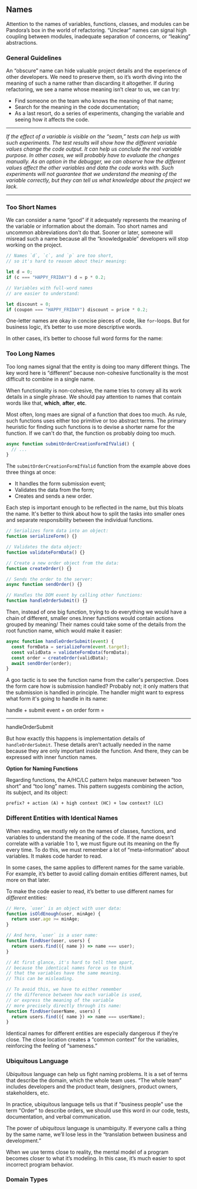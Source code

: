 ## Names

Attention to the names of variables, functions, classes, and modules can be Pandora’s box in the world of refactoring. “Unclear” names can signal high coupling between modules, inadequate separation of concerns, or “leaking” abstractions.

### General Guidelines

An “obscure” name can hide valuable project details and the experience of other developers. We need to preserve them, so it’s worth diving into the meaning of such a name rather than discarding it altogether. If during refactoring, we see a name whose meaning isn’t clear to us, we can try:

- Find someone on the team who knows the meaning of that name;
- Search for the meaning in the code documentation;
- As a last resort, do a series of experiments, changing the variable and seeing how it affects the code.

---

_If the effect of a variable is visible on the “seam,” tests can help us with such experiments.
The test results will show how the different variable values change the code output. It can help us conclude the real variable purpose.
In other cases, we will probably have to evaluate the changes manually.
As an option in the debugger, we can observe how the different values affect the other variables and data the code works with.
Such experiments will not guarantee that we understand the meaning of the variable correctly, but they can tell us what knowledge about the project we lack._

---

### Too Short Names

We can consider a name “good” if it adequately represents the meaning of the variable or information about the domain. Too short names and uncommon abbreviations don’t do that. Sooner or later, someone will misread such a name because all the “knowledgeable” developers will stop working on the project.

```js
// Names `d`, `c`, and `p` are too short,
// so it's hard to reason about their meaning:

let d = 0;
if (c === "HAPPY_FRIDAY") d = p * 0.2;

// Variables with full-word names
// are easier to understand:

let discount = 0;
if (coupon === "HAPPY_FRIDAY") discount = price * 0.2;
```

One-letter names are okay in concise pieces of code, like `for`-loops. But for business logic, it’s better to use more descriptive words.

In other cases, it’s better to choose full word forms for the name:

### Too Long Names

Too long names signal that the entity is doing too many different things.
The key word here is “different” because non-cohesive functionality is the most difficult to combine in a single name.

When functionality is non-cohesive, the name tries to convey all its work details in a single phrase.
We should pay attention to names that contain words like that, **which**, **after**, **etc**.

Most often, long maes are signal of a function that does too much.
As rule, such functions uses either too primitive or too abstract terms.
The primary heuristic for finding such functions is to devise a shorter name for the function.
If we can't do that, the function os probably doing too much.

```js
async function submitOrderCreationFormIfValid() {
  // ...
}
```

The `submitOrderCreationFormIfValid` function from the example above does three things at once:

- It handles the form submission event;
- Validates the data from the form;
- Creates and sends a new order.

Each step is important enough to be reflected in the name, but this bloats the name.
It's better to think about how to split the tasks into smaller ones and separate responsibility between
the individual functions.

```js
// Serializes form data into an object:
function serializeForm() {}

// Validates the data object:
function validateFormData() {}

// Create a new order object from the data:
function createOrder() {}

// Sends the order to the server:
async function sendOrder() {}

// Handles the DOM event by calling other functions:
function handleOrderSubmit() {}
```

Then, instead of one big function, trying to do everything we would have a chain of
different, smaller ones.Inner functions would contain actions grouped by meaning/
Their names could take some of the details from the root function name, which would make it easier:

```js
async function handleOrderSubmit(event) {
  const formData = serializeForm(event.target);
  const validData = validateFormData(formData);
  const order = createOrder(validData);
  await sendOrder(order);
}
```

A goo tactic is to see the function name from the caller's perspective.
Does the form care how is submission handled? Probably not;
it only matters that the submission is handled in principle.
The handler might want to express what form it's going to handle in its name:

handle +
submit event +
on order form =

---

handleOrderSubmit

But how exactly this happens is implementation details of `handleOrderSubmit`. These details aren’t actually needed in the name because they are only important inside the function. And there, they can be expressed with inner function names.

**Option for Naming Functions**

Regarding functions, the A/HC/LC pattern helps maneuver between “too short” and “too long” names.
This pattern suggests combining the action, its subject, and its object:

```
prefix? + action (A) + high context (HC) + low context? (LC)
```

### Different Entities with Identical Names

When reading, we mostly rely on the names of classes, functions, and variables to understand the meaning of the code. If the name doesn’t correlate with a variable 1 to 1, we must figure out its meaning on the fly every time. To do this, we must remember a lot of “meta-information” about variables. It makes code harder to read.

In some cases, the same applies to different names for the same variable. For example, it’s better to avoid calling domain entities different names, but more on that later.

To make the code easier to read, it’s better to use different names for _different_ entities:

```js
// Here, `user` is an object with user data:
function isOldEnough(user, minAge) {
  return user.age >= minAge;
}

// And here, `user` is a user name:
function findUser(user, users) {
  return users.find(({ name }) => name === user);
}

// At first glance, it's hard to tell them apart,
// because the identical names force us to think
// that the variables have the same meaning.
// This can be misleading.

// To avoid this, we have to either remember
// the difference between how each variable is used,
// or express the meaning of the variable
// more precisely directly through its name:
function findUser(userName, users) {
  return users.find(({ name }) => name === userName);
}
```

Identical names for different entities are especially dangerous if they’re close. The close location creates a “common context” for the variables, reinforcing the feeling of “sameness.”


### Ubiquitous Language


_Ubiquitous_ language can help us fight naming problems. It is a set of terms that describe the domain, which the whole team uses. “The whole team” includes developers and the product team, designers, product owners, stakeholders, etc.

In practice, ubiquitous language tells us that if "business people" use
the term "Order" to describe orders, we should use this word in our code,
tests, documentation, and verbal communication.

The power of _ubiquitous_ language is unambiguity. If everyone calls a thing by the same name, we’ll lose less in the “translation between business and development.”

When we use terms close to reality, the mental model of a program becomes closer to what it’s modeling. In this case, it’s much easier to spot incorrect program behavior.

### Domain Types



